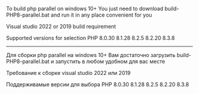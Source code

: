 To build php parallel on windows 10+
You just need to download build-PHP8-parallel.bat and run it in any place convenient for you

Visual studio 2022 or 2019 build requirement

Supported versions for selection PHP 8.0.30 8.1.28 8.2.5 8.2.20 8.3.8

--------------------------------------------------------------------

Для сборки php parallel на windows 10+
Вам достаточно загрузить build-PHP8-parallel.bat и запустить в любом удобном для вас месте

Требование к сборке visual studio 2022 или 2019

Поддерживамые версии для выбора PHP 8.0.30 8.1.28 8.2.5 8.2.20 8.3.8
